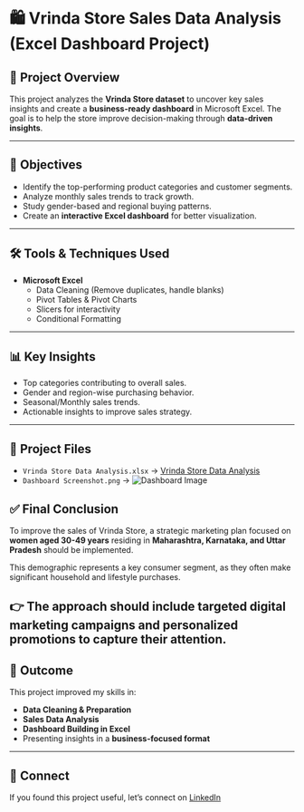 # 🛍️ Vrinda Store Sales Data Analysis (Excel Dashboard Project)  

## 📌 Project Overview  
This project analyzes the **Vrinda Store dataset** to uncover key sales insights and create a **business-ready dashboard** in Microsoft Excel. The goal is to help the store improve decision-making through **data-driven insights**.  

---

## 🎯 Objectives  
- Identify the top-performing product categories and customer segments.  
- Analyze monthly sales trends to track growth.  
- Study gender-based and regional buying patterns.  
- Create an **interactive Excel dashboard** for better visualization.  

---

## 🛠️ Tools & Techniques Used  
- **Microsoft Excel**  
  - Data Cleaning (Remove duplicates, handle blanks)  
  - Pivot Tables & Pivot Charts  
  - Slicers for interactivity  
  - Conditional Formatting  

---

## 📊 Key Insights  
- Top categories contributing to overall sales.  
- Gender and region-wise purchasing behavior.  
- Seasonal/Monthly sales trends.  
- Actionable insights to improve sales strategy.  

---

## 📂 Project Files  
- `Vrinda Store Data Analysis.xlsx` → [Vrinda Store Data Analysis](https://github.com/tushar2555/Vrinda-Store-Sales-Data-Analysis-Excel-Dashboard-Project-/blob/main/Vrinda%20Store%20Data%20Analysis.xlsx)  
- `Dashboard Screenshot.png` → ![Dashboard Image](https://github.com/user-attachments/assets/24a399e1-8451-4362-b21e-cd1311ad1143)
  
## ✅ Final Conclusion  
To improve the sales of Vrinda Store, a strategic marketing plan focused on **women aged 30-49 years** residing in **Maharashtra, Karnataka, and Uttar Pradesh** should be implemented.  

This demographic represents a key consumer segment, as they often make significant household and lifestyle purchases.  

👉 The approach should include **targeted digital marketing campaigns** and **personalized promotions** to capture their attention.  
---

## 🚀 Outcome  
This project improved my skills in:  
- **Data Cleaning & Preparation**  
- **Sales Data Analysis**  
- **Dashboard Building in Excel**  
- Presenting insights in a **business-focused format**  

---

## 🔗 Connect  
If you found this project useful, let’s connect on [LinkedIn](www.linkedin.com/in/tusharsharma255)  
